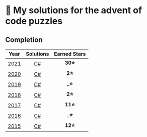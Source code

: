 # 🎄 My solutions for the advent of code puzzles

## Completion

| Year | Solutions | Earned Stars |
|:----:|:---------:|:------------:|
| [2021](https://adventofcode.com/2021) | [C#](./C%23/2021) | **30⭐** |
| [2020](https://adventofcode.com/2020) | [C#](./C%23/2020) |  **2⭐** |
| [2019](https://adventofcode.com/2019) | [C#](./C%23/2019) |  **_⭐** |
| [2018](https://adventofcode.com/2018) | [C#](./C%23/2018) |  **2⭐** |
| [2017](https://adventofcode.com/2017) | [C#](./C%23/2017) | **11⭐** |
| [2016](https://adventofcode.com/2016) | [C#](./C%23/2016) |  **_⭐** |
| [2015](https://adventofcode.com/2015) | [C#](./C%23/2015) | **12⭐** |
